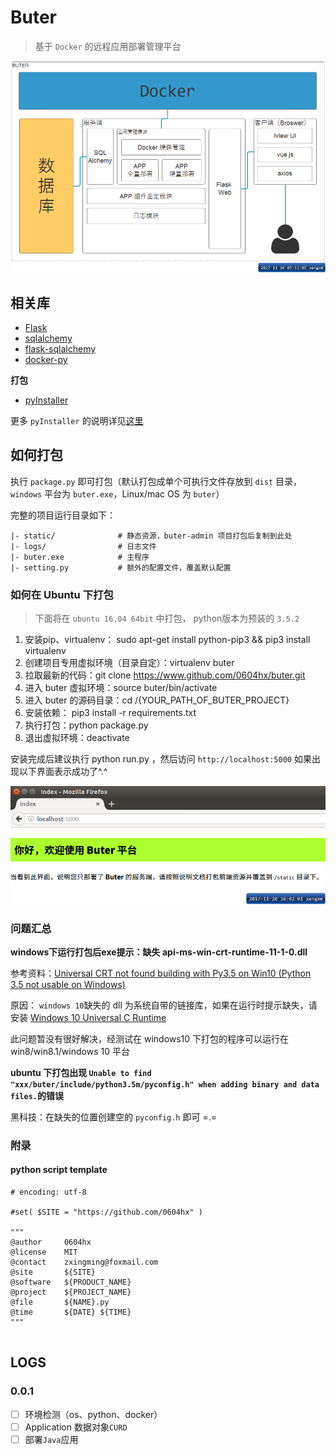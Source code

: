 # Buter
> 基于 `Docker`  的远程应用部署管理平台

![structure](docs/images/structure.png)

## 相关库

* [Flask](https://github.com/pallets/flask)
* [sqlalchemy](https://github.com/zzzeek/sqlalchemy)
* [flask-sqlalchemy](https://github.com/mitsuhiko/flask-sqlalchemy)
* [docker-py](https://github.com/docker/docker-py)

**打包**

* [pyInstaller](http://www.pyinstaller.org)

更多 `pyInstaller` 的说明详见[这里](https://pyinstaller.readthedocs.io/en/stable/usage.html)


## 如何打包

执行 `package.py` 即可打包（默认打包成单个可执行文件存放到 `dist` 目录，`windows` 平台为 `buter.exe`，Linux/mac OS 为 `buter`）

完整的项目运行目录如下：

```text
|- static/              # 静态资源，buter-admin 项目打包后复制到此处
|- logs/                # 日志文件
|- buter.exe            # 主程序
|- setting.py           # 额外的配置文件，覆盖默认配置
```

### 如何在 Ubuntu 下打包
> 下面将在 `ubuntu 16.04 64bit` 中打包， python版本为预装的 `3.5.2`

1. 安装pip、virtualenv： sudo apt-get install python-pip3 && pip3 install virtualenv
2. 创建项目专用虚拟环境（目录自定）：virtualenv buter
3. 拉取最新的代码：git clone https://www.github.com/0604hx/buter.git
4. 进入 buter 虚拟环境：source buter/bin/activate
5. 进入 buter 的源码目录：cd /{YOUR_PATH_OF_BUTER_PROJECT}
6. 安装依赖： pip3 install -r requirements.txt
7. 执行打包：python package.py
8. 退出虚拟环境：deactivate


安装完成后建议执行 python run.py ，然后访问 `http://localhost:5000` 如果出现以下界面表示成功了^.^

![](docs/images/server-index.png)


### 问题汇总

**windows下运行打包后exe提示：缺失 api-ms-win-crt-runtime-11-1-0.dll**

参考资料：[Universal CRT not found building with Py3.5 on Win10 (Python 3.5 not usable on Windows)](https://github.com/pyinstaller/pyinstaller/issues/1566#issuecomment-146564554)

原因： `windows 10`缺失的 dll 为系统自带的链接库，如果在运行时提示缺失，请安装 
[Windows 10 Universal C Runtime](https://www.microsoft.com/en-us/download/details.aspx?id=48234)

此问题暂没有很好解决，经测试在 windows10 下打包的程序可以运行在 win8/win8.1/windows 10 平台

**ubuntu 下打包出现 `Unable to find "xxx/buter/include/python3.5m/pyconfig.h" when adding binary and data files.`的错误**

黑科技：在缺失的位置创建空的 `pyconfig.h` 即可 =.=


### 附录

#### python script template

```text
# encoding: utf-8

#set( $SITE = "https://github.com/0604hx" )

"""
@author     0604hx
@license    MIT 
@contact    zxingming@foxmail.com
@site       ${SITE}
@software   ${PRODUCT_NAME}
@project    ${PROJECT_NAME}
@file       ${NAME}.py
@time       ${DATE} ${TIME}
"""


```

## LOGS

### 0.0.1

- [ ] 环境检测（os、python、docker）
- [ ] Application 数据对象`CURD`
- [ ] 部署`Java`应用
